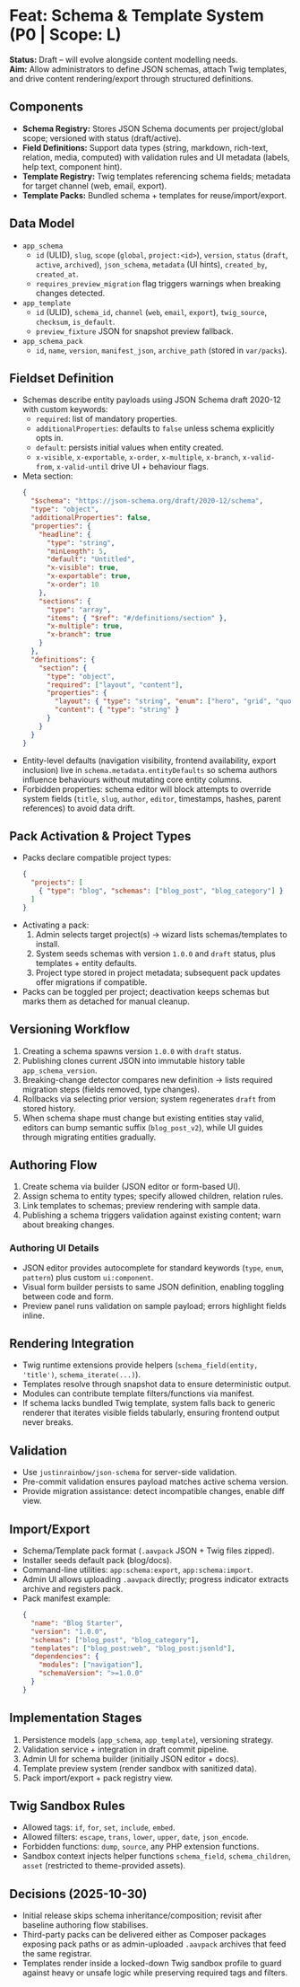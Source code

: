 # Feat: Schema & Template System (P0 | Scope: L)

**Status:** Draft – will evolve alongside content modelling needs.  
**Aim:** Allow administrators to define JSON schemas, attach Twig templates, and drive content rendering/export through structured definitions.

## Components
- **Schema Registry:** Stores JSON Schema documents per project/global scope; versioned with status (draft/active).
- **Field Definitions:** Support data types (string, markdown, rich-text, relation, media, computed) with validation rules and UI metadata (labels, help text, component hint).
- **Template Registry:** Twig templates referencing schema fields; metadata for target channel (web, email, export).
- **Template Packs:** Bundled schema + templates for reuse/import/export.

## Data Model
- `app_schema`
  - `id` (ULID), `slug`, `scope` (`global`, `project:<id>`), `version`, `status` (`draft`, `active`, `archived`), `json_schema`, `metadata` (UI hints), `created_by`, `created_at`.
  - `requires_preview_migration` flag triggers warnings when breaking changes detected.
- `app_template`
  - `id` (ULID), `schema_id`, `channel` (`web`, `email`, `export`), `twig_source`, `checksum`, `is_default`.
  - `preview_fixture` JSON for snapshot preview fallback.
- `app_schema_pack`
  - `id`, `name`, `version`, `manifest_json`, `archive_path` (stored in `var/packs`).

## Fieldset Definition
- Schemas describe entity payloads using JSON Schema draft 2020-12 with custom keywords:
  - `required`: list of mandatory properties.
  - `additionalProperties`: defaults to `false` unless schema explicitly opts in.
  - `default`: persists initial values when entity created.
  - `x-visible`, `x-exportable`, `x-order`, `x-multiple`, `x-branch`, `x-valid-from`, `x-valid-until` drive UI + behaviour flags.
- Meta section:
  ```json
  {
    "$schema": "https://json-schema.org/draft/2020-12/schema",
    "type": "object",
    "additionalProperties": false,
    "properties": {
      "headline": {
        "type": "string",
        "minLength": 5,
        "default": "Untitled",
        "x-visible": true,
        "x-exportable": true,
        "x-order": 10
      },
      "sections": {
        "type": "array",
        "items": { "$ref": "#/definitions/section" },
        "x-multiple": true,
        "x-branch": true
      }
    },
    "definitions": {
      "section": {
        "type": "object",
        "required": ["layout", "content"],
        "properties": {
          "layout": { "type": "string", "enum": ["hero", "grid", "quote"] },
          "content": { "type": "string" }
        }
      }
    }
  }
  ```
- Entity-level defaults (navigation visibility, frontend availability, export inclusion) live in `schema.metadata.entityDefaults` so schema authors influence behaviours without mutating core entity columns.
- Forbidden properties: schema editor will block attempts to override system fields (`title`, `slug`, `author`, `editor`, timestamps, hashes, parent references) to avoid data drift.

## Pack Activation & Project Types
- Packs declare compatible project types:
  ```json
  {
    "projects": [
      { "type": "blog", "schemas": ["blog_post", "blog_category"] }
    ]
  }
  ```
- Activating a pack:
  1. Admin selects target project(s) → wizard lists schemas/templates to install.
  2. System seeds schemas with version `1.0.0` and `draft` status, plus templates + entity defaults.
  3. Project type stored in project metadata; subsequent pack updates offer migrations if compatible.
- Packs can be toggled per project; deactivation keeps schemas but marks them as detached for manual cleanup.

## Versioning Workflow
1. Creating a schema spawns version `1.0.0` with `draft` status.
2. Publishing clones current JSON into immutable history table `app_schema_version`.
3. Breaking-change detector compares new definition → lists required migration steps (fields removed, type changes).
4. Rollbacks via selecting prior version; system regenerates `draft` from stored history.
5. When schema shape must change but existing entities stay valid, editors can bump semantic suffix (`blog_post_v2`), while UI guides through migrating entities gradually.

## Authoring Flow
1. Create schema via builder (JSON editor or form-based UI).
2. Assign schema to entity types; specify allowed children, relation rules.
3. Link templates to schemas; preview rendering with sample data.
4. Publishing a schema triggers validation against existing content; warn about breaking changes.

### Authoring UI Details
- JSON editor provides autocomplete for standard keywords (`type`, `enum`, `pattern`) plus custom `ui:component`.
- Visual form builder persists to same JSON definition, enabling toggling between code and form.
- Preview panel runs validation on sample payload; errors highlight fields inline.

## Rendering Integration
- Twig runtime extensions provide helpers (`schema_field(entity, 'title')`, `schema_iterate(...)`).
- Templates resolve through snapshot data to ensure deterministic output.
- Modules can contribute template filters/functions via manifest.
- If schema lacks bundled Twig template, system falls back to generic renderer that iterates visible fields tabularly, ensuring frontend output never breaks.

## Validation
- Use `justinrainbow/json-schema` for server-side validation.
- Pre-commit validation ensures payload matches active schema version.
- Provide migration assistance: detect incompatible changes, enable diff view.

## Import/Export
- Schema/Template pack format (`.aavpack` JSON + Twig files zipped).
- Installer seeds default pack (blog/docs).
- Command-line utilities: `app:schema:export`, `app:schema:import`.
- Admin UI allows uploading `.aavpack` directly; progress indicator extracts archive and registers pack.
- Pack manifest example:
  ```json
  {
    "name": "Blog Starter",
    "version": "1.0.0",
    "schemas": ["blog_post", "blog_category"],
    "templates": ["blog_post:web", "blog_post:jsonld"],
    "dependencies": {
      "modules": ["navigation"],
      "schemaVersion": ">=1.0.0"
    }
  }
  ```

## Implementation Stages
1. Persistence models (`app_schema`, `app_template`), versioning strategy.
2. Validation service + integration in draft commit pipeline.
3. Admin UI for schema builder (initially JSON editor + docs).
4. Template preview system (render sandbox with sanitized data).
5. Pack import/export + pack registry view.

## Twig Sandbox Rules
- Allowed tags: `if`, `for`, `set`, `include`, `embed`.
- Allowed filters: `escape`, `trans`, `lower`, `upper`, `date`, `json_encode`.
- Forbidden functions: `dump`, `source`, any PHP extension functions.
- Sandbox context injects helper functions `schema_field`, `schema_children`, `asset` (restricted to theme-provided assets).

## Decisions (2025-10-30)
- Initial release skips schema inheritance/composition; revisit after baseline authoring flow stabilises.
- Third-party packs can be delivered either as Composer packages exposing pack paths or as admin-uploaded `.aavpack` archives that feed the same registrar.
- Templates render inside a locked-down Twig sandbox profile to guard against heavy or unsafe logic while preserving required tags and filters.

